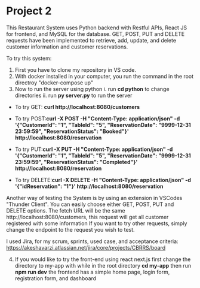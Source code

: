 # **Project 2** #

This Restaurant System uses Python backend with Restful APIs, React JS for frontend, and MySQL for the database. GET, POST, PUT and DELETE requests have been implemented to retrieve, add, update, and delete customer information and customer reservations.

To try this system:
1. First you have to clone my repository in VS code.
2. With docker installed in your computer, you run the command in the root directroy
    "docker-compose up"
3. Now to run the server using python
    i. run **cd python** to change directories
    ii. run **py server.py** to run the server
   
* To try GET: **curl http://localhost:8080/customers**

* To try POST:**curl -X POST -H "Content-Type: application/json" -d '{"CustomerId": "1", "TableId": "5", "ReservationDate": "9999-12-31 23:59:59", "ReservationStatus": "Booked"}' http://localhost:8080/reservation**

* To try PUT:**curl -X PUT -H "Content-Type: application/json" -d '{"CustomerId": "1", "TableId": "5", "ReservationDate": "9999-12-31 23:59:59", "ReservationStatus": "Completed"}' http://localhost:8080/reservation**

* To try DELETE:**curl -X DELETE -H "Content-Type: application/json" -d '{"idReservation": "1"}' http://localhost:8080/reservation**

Another way of testing the System is by using an extension in VSCodes "Thunder Client".
You can easily choose either GET, POST, PUT and DELETE options.
The fetch URL will be the same http://localhost:8080/customers, this request will get all customer registered with some information
If you want to try other requests, simply change the endpoint to the request you wish to test.

I used Jira, for my scrum, sprints, used case, and acceptance criteria:
https://akeshavarzi.atlassian.net/jira/core/projects/CBRRS/board

4. If you would like to try the front-end using react next.js first change the directory to my-app with 
while in the root directory **cd my-app**
then run **npm run dev**
the frontend has a simple home page, login form, registration form, and dashboard
    
